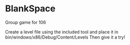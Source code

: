 # BlankSpace

Group game for 106

Create a level file using the included tool and place it in bin/windows/x86/Debug/Content/Levels 
Then give it a try! 

